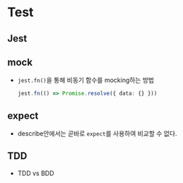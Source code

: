 # Test
## Jest
## mock
- `jest.fn()`을 통해 비동기 함수를 mocking하는 방법
    ```ts
    jest.fn(() => Promise.resolve({ data: {} }))
    ```
## expect
- describe안에서는 곧바로 `expect`를 사용하여 비교할 수 없다.

## TDD
- TDD vs BDD


